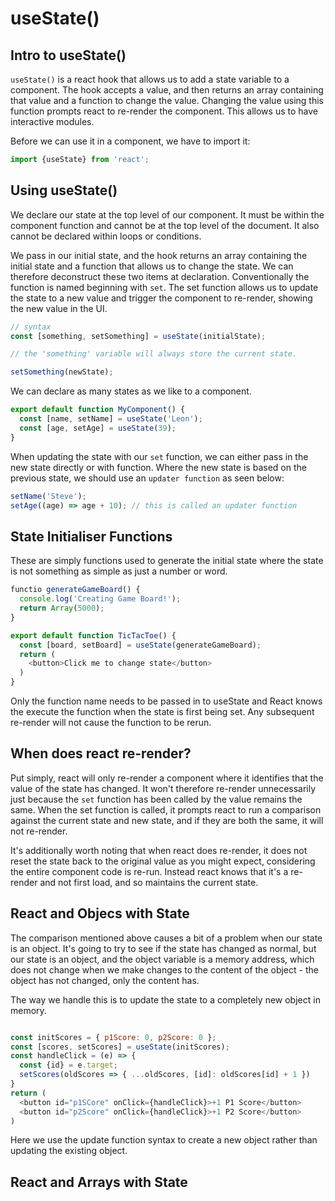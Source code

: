 # useState()

## Intro to useState()

`useState()` is a react hook that allows us to add a state variable to a component. The hook accepts a value, and then returns an array containing that value and a function to change the value. Changing the value using this function prompts react to re-render the component. This allows us to have interactive modules.

Before we can use it in a component, we have to import it:

```js
import {useState} from 'react';
```

## Using useState()

We declare our state at the top level of our component. It must be within the component function and cannot be at the top level of the document. It also cannot be declared within loops or conditions.

We pass in our initial state, and the hook returns an array containing the initial state and a function that allows us to change the state. We can therefore deconstruct these two items at declaration. Conventionally the function is named beginning with `set`. The set function allows us to update the state to a new value and trigger the component to re-render, showing the new value in the UI.

```js
// syntax
const [something, setSomething] = useState(initialState);

// the 'something' variable will always store the current state.

setSomething(newState);
```

We can declare as many states as we like to a component.

```js
export default function MyComponent() {
  const [name, setName] = useState('Leon');
  const [age, setAge] = useState(39);
}
```

When updating the state with our `set` function, we can either pass in the new state directly or with function. Where the new state is based on the previous state, we should use an `updater function` as seen below:

```js
setName('Steve');
setAge((age) => age + 10); // this is called an updater function
```

## State Initialiser Functions

These are simply functions used to generate the initial state where the state is not something as simple as just a number or word.

```js
functio generateGameBoard() {
  console.log('Creating Game Board!');
  return Array(5000);
}

export default function TicTacToe() {
  const [board, setBoard] = useState(generateGameBoard);
  return (
    <button>Click me to change state</button>
  )
}
```

Only the function name needs to be passed in to useState and React knows the execute the function when the state is first being set. Any subsequent re-render will not cause the function to be rerun.

## When does react re-render?

Put simply, react will only re-render a component where it identifies that the
value of the state has changed. It won't therefore re-render unnecessarily just because the `set` function has been called by the value remains the same. When the set function is called, it prompts react to run a comparison against the current state and new state, and if they are both the same, it will not re-render.

It's additionally worth noting that when react does re-render, it does not reset the state back to the original value as you might expect, considering the entire component code is re-run. Instead react knows that it's a re-render and not first load, and so maintains the current state.

## React and Objecs with State

The comparison mentioned above causes a bit of a problem when our state is an object. It's going to try to see if the state has changed as normal, but our state is an object, and the object variable is a memory address, which does not change when we make changes to the content of the object - the object has not changed, only the content has.

The way we handle this is to update the state to a completely new object in memory.

```js

const initScores = { p1Score: 0, p2Score: 0 };
const [scores, setScores] = useState(initScores);
const handleClick = (e) => {
  const {id} = e.target;
  setScores(oldScores => { ...oldScores, [id]: oldScores[id] + 1 })
}
return (
  <button id="p1SCore" onClick={handleClick}>+1 P1 Score</button>
  <button id="p2Score" onClick={handleClick}>+1 P2 Score</button>
)
```

Here we use the update function syntax to create a new object rather than updating the existing object.

## React and Arrays with State
